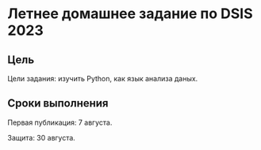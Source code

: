 # Летнее домашнее задание по DSIS 2023

## Цель
Цели задания: изучить Python, как язык анализа даных.

## Сроки выполнения

Первая публикация: 7 августа.

Защита: 30 августа.